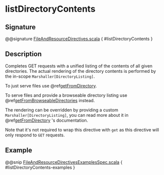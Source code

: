 # listDirectoryContents

## Signature

@@signature [FileAndResourceDirectives.scala]($akka-http$/akka-http/src/main/scala/akka/http/scaladsl/server/directives/FileAndResourceDirectives.scala) { #listDirectoryContents }

## Description

Completes GET requests with a unified listing of the contents of all given directories. The actual rendering of the
directory contents is performed by the in-scope `Marshaller[DirectoryListing]`.

To just serve files use @ref[getFromDirectory](getFromDirectory.md).

To serve files and provide a browseable directory listing use @ref[getFromBrowseableDirectories](getFromBrowseableDirectories.md) instead.

The rendering can be overridden by providing a custom `Marshaller[DirectoryListing]`, you can read more about it in
@ref[getFromDirectory](getFromDirectory.md) 's documentation.

Note that it's not required to wrap this directive with `get` as this directive will only respond to `GET` requests.

## Example

@@snip [FileAndResourceDirectivesExamplesSpec.scala]($test$/scala/docs/http/scaladsl/server/directives/FileAndResourceDirectivesExamplesSpec.scala) { #listDirectoryContents-examples }